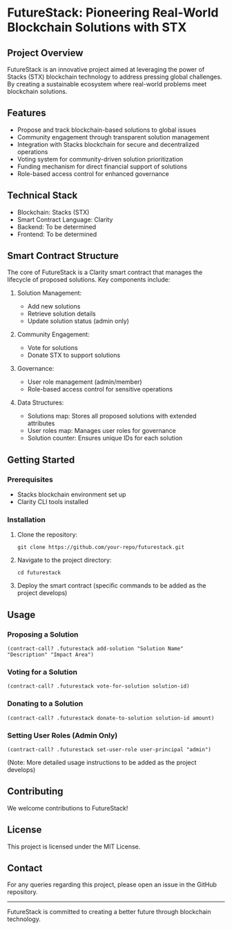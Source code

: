 # FutureStack: Pioneering Real-World Blockchain Solutions with STX

## Project Overview

FutureStack is an innovative project aimed at leveraging the power of Stacks (STX) blockchain technology to address pressing global challenges. By creating a sustainable ecosystem where real-world problems meet blockchain solutions.

## Features

- Propose and track blockchain-based solutions to global issues
- Community engagement through transparent solution management
- Integration with Stacks blockchain for secure and decentralized operations
- Voting system for community-driven solution prioritization
- Funding mechanism for direct financial support of solutions
- Role-based access control for enhanced governance

## Technical Stack

- Blockchain: Stacks (STX)
- Smart Contract Language: Clarity
- Backend: To be determined
- Frontend: To be determined

## Smart Contract Structure

The core of FutureStack is a Clarity smart contract that manages the lifecycle of proposed solutions. Key components include:

1. Solution Management:
   - Add new solutions
   - Retrieve solution details
   - Update solution status (admin only)

2. Community Engagement:
   - Vote for solutions
   - Donate STX to support solutions

3. Governance:
   - User role management (admin/member)
   - Role-based access control for sensitive operations

4. Data Structures:
   - Solutions map: Stores all proposed solutions with extended attributes
   - User roles map: Manages user roles for governance
   - Solution counter: Ensures unique IDs for each solution

## Getting Started

### Prerequisites

- Stacks blockchain environment set up
- Clarity CLI tools installed

### Installation

1. Clone the repository:
   ```
   git clone https://github.com/your-repo/futurestack.git
   ```

2. Navigate to the project directory:
   ```
   cd futurestack
   ```

3. Deploy the smart contract (specific commands to be added as the project develops)

## Usage

### Proposing a Solution
```clarity
(contract-call? .futurestack add-solution "Solution Name" "Description" "Impact Area")
```

### Voting for a Solution
```clarity
(contract-call? .futurestack vote-for-solution solution-id)
```

### Donating to a Solution
```clarity
(contract-call? .futurestack donate-to-solution solution-id amount)
```

### Setting User Roles (Admin Only)
```clarity
(contract-call? .futurestack set-user-role user-principal "admin")
```

(Note: More detailed usage instructions to be added as the project develops)

## Contributing

We welcome contributions to FutureStack!

## License

This project is licensed under the MIT License.

## Contact

For any queries regarding this project, please open an issue in the GitHub repository.

---

FutureStack is committed to creating a better future through blockchain technology.
